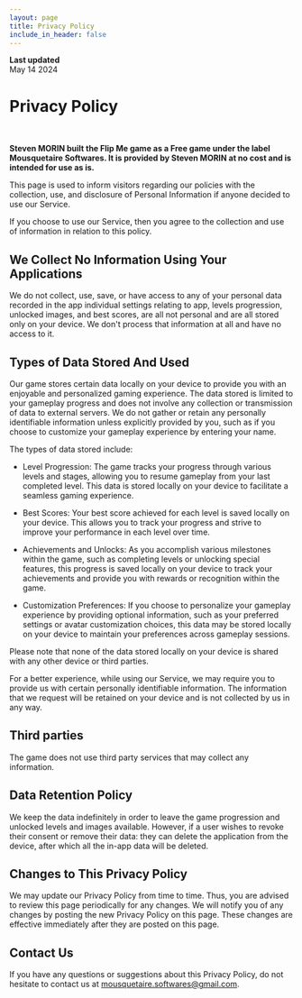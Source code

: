```yaml
---
layout: page
title: Privacy Policy
include_in_header: false
---
```


**Last updated**  
May 14 2024

# Privacy Policy

<br>

**Steven MORIN built the Flip Me game as a Free game under the label Mousquetaire Softwares. It is provided by Steven MORIN at no cost and is intended for use as is.**

This page is used to inform visitors regarding our policies with the collection, use, and disclosure of Personal Information if anyone decided to use our Service.

If you choose to use our Service, then you agree to the collection and use of information in relation to this policy.


## We Collect No Information Using Your Applications

We do not collect, use, save, or have access to any of your personal data recorded in the app individual settings relating to app, levels progression, unlocked images, and best scores, are all not personal and are all stored only on your device. We don't process that information at all and have no access to it.

## Types of Data Stored And Used 

Our game stores certain data locally on your device to provide you with an enjoyable and personalized gaming experience. The data stored is limited to your gameplay progress and does not involve any collection or transmission of data to external servers. We do not gather or retain any personally identifiable information unless explicitly provided by you, such as if you choose to customize your gameplay experience by entering your name. 

The types of data stored include:

- Level Progression: The game tracks your progress through various levels and stages, allowing you to resume gameplay from your last completed level. This data is stored locally on your device to facilitate a seamless gaming experience.

- Best Scores: Your best score achieved for each level is saved locally on your device. This allows you to track your progress and strive to improve your performance in each level over time.

- Achievements and Unlocks: As you accomplish various milestones within the game, such as completing levels or unlocking special features, this progress is saved locally on your device to track your achievements and provide you with rewards or recognition within the game.

- Customization Preferences: If you choose to personalize your gameplay experience by providing optional information, such as your preferred settings or avatar customization choices, this data may be stored locally on your device to maintain your preferences across gameplay sessions.

Please note that none of the data stored locally on your device is shared with any other device or third parties.

For a better experience, while using our Service, we may require you to provide us with certain personally identifiable information. The information that we request will be retained on your device and is not collected by us in any way.

## Third parties

The game does not use third party services that may collect any information.


## Data Retention Policy

We keep the data indefinitely in order to leave the game progression and unlocked levels and images available. However, if a user wishes to revoke their consent or remove their data: they can delete the application from the device, after which all the in-app data will be deleted.

## Changes to This Privacy Policy

We may update our Privacy Policy from time to time. Thus, you are advised to review this page periodically for any changes. We will notify you of any changes by posting the new Privacy Policy on this page. These changes are effective immediately after they are posted on this page.

## Contact Us

If you have any questions or suggestions about this Privacy Policy, do not hesitate to contact us at mousquetaire.softwares@gmail.com.
